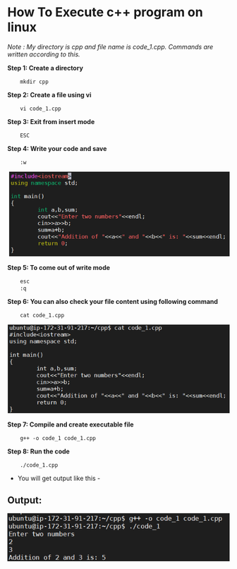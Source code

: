 # How To Execute c++ program on linux

*Note : My directory is cpp and file name is code_1.cpp. Commands are written according to this.*

**Step 1: Create a directory**
	
		mkdir cpp

**Step 2: Create a file using vi**
	
		vi code_1.cpp

**Step 3: Exit from insert mode**

		ESC

**Step 4: Write your code and save**

		:w

![Security group](images/code_1.png)


**Step 5: To come out of write mode**

		esc
		:q

**Step 6: You can also check your file content using following command**
	
		cat code_1.cpp

![Security group](images/check_code.png)


**Step 7: Compile and create executable file**
	
		g++ -o code_1 code_1.cpp

**Step 8: Run the code**

		./code_1.cpp


- You will get output like this - 

## Output:
	
![Security group](images/output_1.png)